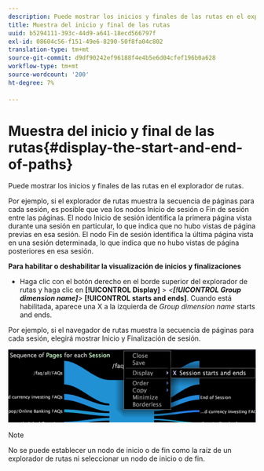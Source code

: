 ```yaml
---
description: Puede mostrar los inicios y finales de las rutas en el explorador de rutas.
title: Muestra del inicio y final de las rutas
uuid: b5294111-393c-44d9-a641-18ecd566797f
exl-id: 08604c56-f151-49e6-8290-50f8fa04c802
translation-type: tm+mt
source-git-commit: d9df90242ef96188f4e4b5e6d04cfef196b0a628
workflow-type: tm+mt
source-wordcount: '200'
ht-degree: 7%

---
```


# Muestra del inicio y final de las rutas{#display-the-start-and-end-of-paths}

Puede mostrar los inicios y finales de las rutas en el explorador de rutas.

Por ejemplo, si el explorador de rutas muestra la secuencia de páginas para cada sesión, es posible que vea los nodos Inicio de sesión o Fin de sesión entre las páginas. El nodo Inicio de sesión identifica la primera página vista durante una sesión en particular, lo que indica que no hubo vistas de página previas en esa sesión. El nodo Fin de sesión identifica la última página vista en una sesión determinada, lo que indica que no hubo vistas de página posteriores en esa sesión.

**Para habilitar o deshabilitar la visualización de inicios y finalizaciones**

* Haga clic con el botón derecho en el borde superior del explorador de rutas y haga clic en **[!UICONTROL Display]** > *&lt;**[!UICONTROL Group dimension name]**>* **[!UICONTROL starts and ends]**. Cuando está habilitada, aparece una X a la izquierda de *Group dimension name* starts and ends.

Por ejemplo, si el navegador de rutas muestra la secuencia de páginas para cada sesión, elegirá mostrar Inicio y Finalización de sesión.

![](assets/vis_PathBrowser_StartsAndEnds.png)

>[!NOTE]
>
>No se puede establecer un nodo de inicio o de fin como la raíz de un explorador de rutas ni seleccionar un nodo de inicio o de fin.
